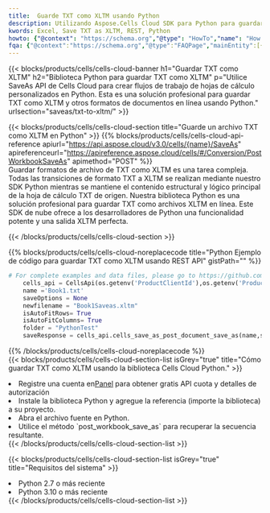 ```yaml
---
title:  Guarde TXT como XLTM usando Python
description: Utilizando Aspose.Cells Cloud SDK para Python para guardar el archivo en formato TXT como archivo en formato XLTM.
kwords: Excel, Save TXT as XLTM, REST, Python
howto: {"@context": "https://schema.org","@type": "HowTo","name": "How to save TXT as XLTM using the Cells Cloud Python library.","description": "How to save TXT as XLTM using the Cells Cloud Python library.","image": {"@type": "ImageObject"},"url": "/python/saveas/txt-to-xltm/","step": [{ "@type": "HowToStep","name": "How to save TXT as XLTM using the Cells Cloud Python library. step 1", "image": {"@type": "ImageObject",},"url": "/python/saveas/txt-to-xltm/","text": "Register an account at <a href='https://dashboard.aspose.cloud/'>Dashboard</a> to get free API quota & authorization details",},{ "@type": "HowToStep","name": "How to save TXT as XLTM using the Cells Cloud Python library. step 1", "image": {"@type": "ImageObject",},"url": "/python/saveas/txt-to-xltm/","text": "Install Python library and add the reference (import the library) to your project.",},{ "@type": "HowToStep","name": "How to save TXT as XLTM using the Cells Cloud Python library. step 1", "image": {"@type": "ImageObject",},"url": "/python/saveas/txt-to-xltm/","text": "Open the source file in Python.",},{ "@type": "HowToStep","name": "How to save TXT as XLTM using the Cells Cloud Python library. step 1", "image": {"@type": "ImageObject",},"url": "/python/saveas/txt-to-xltm/","text": "Use the `post_workbook_save_as` method to retrieve the resulting stream.",}, ],"supply": {"@type": "HowToSupply","name": "document"},"tool": [{"@type": "HowToTool","name": "PyCharm, Visual Studio Code, Sublime, Eclipse"},{"@type": "HowToTool","name": "Aspose Cells"}],"totalTime": "PT6M"}
fqa: {"@context":"https://schema.org","@type":"FAQPage","mainEntity":[{"@type":"Question","name":"Why save file as other formats file in C# using REST API?","acceptedAnswer":{"@type":"Answer","text":"Documents are encoded in many ways, and some files may be incompatible with the software you use. To open and read such files, just save them as appropriate file formats.<br/><ol><li>Install .NET SDK and add the reference (import the library) to your project.</li><li>Open the source file in C# using REST API.</li><li>Call the PostWorkbookSaveAsRequest() method, passing an output filename with required extension.</li><li>Get the result of save as a separate file.</li></ol>"}},{"@type":"Question","name":"What file formats can I save as with your C# library?","acceptedAnswer":{"@type":"Answer","text":"We support a variety of file formats for conversion using .NET library, including XLSX, Excel, xls , PDF, CSV, HTML, Markdown, XML, PNG, JPG, TIFF, Json, TXT and many more."}},{"@type":"Question","name":"What is the maximum allowed file size for conversion using this .NET library?","acceptedAnswer":{"@type":"Answer","text":"There are no file size limits for format conversions using .NET library."}}]}
---
```

{{< blocks/products/cells/cells-cloud-banner h1="Guardar TXT como XLTM" h2="Biblioteca Python para guardar TXT como XLTM" p="Utilice SaveAs API de Cells Cloud para crear flujos de trabajo de hojas de cálculo personalizados en Python. Esta es una solución profesional para guardar TXT como XLTM y otros formatos de documentos en línea usando Python." urlsection="saveas/txt-to-xltm/" >}}

{{< blocks/products/cells/cells-cloud-section title="Guarde un archivo TXT como XLTM en Python" >}}
{{% blocks/products/cells/cells-cloud-api-reference apiurl="https://api.aspose.cloud/v3.0/cells/{name}/SaveAs" apireferenceurl="https://apireference.aspose.cloud/cells/#/Conversion/PostWorkbookSaveAs" apimethod="POST" %}}
<br/>
Guardar formatos de archivo de TXT como XLTM es una tarea compleja. Todas las transiciones de formato TXT a XLTM se realizan mediante nuestro SDK Python mientras se mantiene el contenido estructural y lógico principal de la hoja de cálculo TXT de origen. Nuestra biblioteca Python es una solución profesional para guardar TXT como archivos XLTM en línea. Este SDK de nube ofrece a los desarrolladores de Python una funcionalidad potente y una salida XLTM perfecta.

{{< /blocks/products/cells/cells-cloud-section >}}

{{% blocks/products/cells/cells-cloud-noreplacecode title="Python Ejemplo de código para guardar TXT como XLTM usando REST API" gistPath="" %}}
  
```python
# For complete examples and data files, please go to https://github.com/aspose-cells-cloud/aspose-cells-cloud-python/
    cells_api = CellsApi(os.getenv('ProductClientId'),os.getenv('ProductClientSecret'))
    name ='Book1.txt'    
    saveOptions = None
    newfilename = "Book1Saveas.xltm"
    isAutoFitRows= True
    isAutoFitColumns= True
    folder = "PythonTest"
    saveResponse = cells_api.cells_save_as_post_document_save_as(name,save_options=saveOptions, newfilename=(folder +'/' + newfilename),folder=folder)
```
  
{{% /blocks/products/cells/cells-cloud-noreplacecode %}}
<br/>
{{< blocks/products/cells/cells-cloud-section-list isGrey="true" title="Cómo guardar TXT como XLTM usando la biblioteca Cells Cloud Python." >}}
<li> Registre una cuenta en<a href="https://dashboard.aspose.cloud/">Panel</a> para obtener gratis API cuota y detalles de autorización</li>
<li>Instale la biblioteca Python y agregue la referencia (importe la biblioteca) a su proyecto.</li>
<li>Abra el archivo fuente en Python.</li>
<li>Utilice el método `post_workbook_save_as` para recuperar la secuencia resultante.</li>
{{< /blocks/products/cells/cells-cloud-section-list >}}

{{< blocks/products/cells/cells-cloud-section-list isGrey="true" title="Requisitos del sistema" >}}
<li>Python 2.7 o más reciente</li>
<li>Python 3.10 o más reciente</li>
{{< /blocks/products/cells/cells-cloud-section-list >}}
